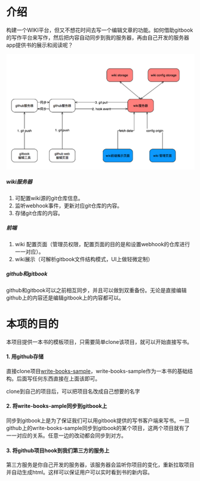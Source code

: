 # 介绍

构建一个WIKI平台，但又不想花时间去写一个编辑文章的功能。如何借助gitbook的写作平台来写作，然后把内容自动同步到我的服务器，再由自己开发的服务器app提供书的展示和阅读呢？

![](/assets/wiki.png)

##### wiki服务器

1. 可配置wiki源的git仓库信息。
2. 监听webhook事件，更新对应git仓库的内容。
3. 存储git仓库的内容。

##### 前端

1. wiki 配置页面（管理员权限，配置页面的目的是和设置webhook的仓库进行一一对应）。
2. wiki展示（可解析gitbook文件结构模式，UI上做轻微定制）

##### github和gitbook

github和gitbook可以之前相互同步，并且可以做到双重备份。无论是直接编辑github上的内容还是编辑gitbook上的内容都可以。

# 本项的目的

本项目提供一本书的模板项目，只需要简单clone该项目，就可以开始直接写书。

#### 1. 用github存储

直接clone项目[write-books-sample](https://github.com/xugy0926/write-books-simple.git)，write-books-sample作为一本书的基础结构。后面写任何东西直接在上面该即可。

clone到自己的项目后，可以把项目名改成自己想要的名字

#### 2. 将write-books-ample同步到gitbook上

同步到gitbook上是为了保证我们可以用gitbook提供的写书客户端来写书。一旦github上的write-books-sample同步到gitbook的某个项目，这两个项目就有了一一对应的关系。任意一边的改动都会同步到对方。

#### 3. 将github项目hook到我们第三方的服务上

第三方服务是你自己开发的服务器，该服务器会监听你项目的变化，重新拉取项目并自动生成html。这样可以保证用户可以实时看到书的新内容。

